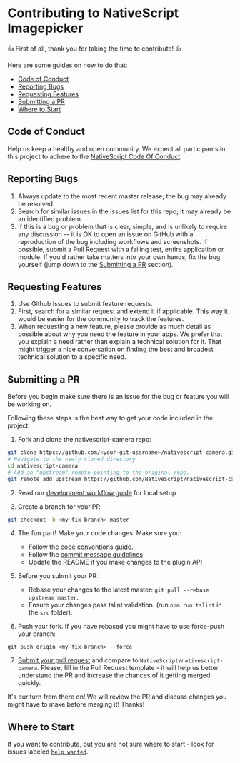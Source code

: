 # Contributing to NativeScript Imagepicker

:+1: First of all, thank you for taking the time to contribute! :+1:

Here are some guides on how to do that:

<!-- TOC depthFrom:2 -->

- [Code of Conduct](#code-of-conduct)
- [Reporting Bugs](#reporting-bugs)
- [Requesting Features](#requesting-features)
- [Submitting a PR](#submitting-a-pr)
- [Where to Start](#where-to-start)

<!-- /TOC -->

##  Code of Conduct
Help us keep a healthy and open community. We expect all participants in this project to adhere to the [NativeScript Code Of Conduct](https://github.com/NativeScript/codeofconduct).


## Reporting Bugs

1. Always update to the most recent master release; the bug may already be resolved.
2. Search for similar issues in the issues list for this repo; it may already be an identified problem.
3. If this is a bug or problem that is clear, simple, and is unlikely to require any discussion -- it is OK to open an issue on GitHub with a reproduction of the bug including workflows and screenshots. If possible, submit a Pull Request with a failing test, entire application or module. If you'd rather take matters into your own hands, fix the bug yourself (jump down to the [Submitting a PR](#submitting-a-pr) section).

## Requesting Features

1. Use Github Issues to submit feature requests.
2. First, search for a similar request and extend it if applicable. This way it would be easier for the community to track the features.
3. When requesting a new feature, please provide as much detail as possible about why you need the feature in your apps. We prefer that you explain a need rather than explain a technical solution for it. That might trigger a nice conversation on finding the best and broadest technical solution to a specific need.

## Submitting a PR

Before you begin make sure there is an issue for the bug or feature you will be working on.

Following these steps is the best way to get your code included in the project:

1. Fork and clone the nativescript-camera repo:
```bash
git clone https://github.com/<your-git-username>/nativescript-camera.git
# Navigate to the newly cloned directory
cd nativescript-camera
# Add an "upstream" remote pointing to the original repo.
git remote add upstream https://github.com/NativeScript/nativescript-camera.git
```

2. Read our [development workflow guide](DevelopmentWorkflow.md) for local setup

3. Create a branch for your PR
```bash
git checkout -b <my-fix-branch> master
```

4. The fun part! Make your code changes. Make sure you:
    - Follow the [code conventions guide](https://github.com/NativeScript/NativeScript/blob/master/CodingConvention.md).
    - Follow the [commit message guidelines](https://github.com/NativeScript/NativeScript/blob/pr-template/CONTRIBUTING.md#commit-messages)
    - Update the README if you make changes to the plugin API

5. Before you submit your PR:
    - Rebase your changes to the latest master: `git pull --rebase upstream master`.
    - Ensure your changes pass tslint validation. (run `npm run tslint` in the `src` folder).

6. Push your fork. If you have rebased you might have to use force-push your branch:
```
git push origin <my-fix-branch> --force
```

7. [Submit your pull request](https://github.com/NativeScript/nativescript-camera/compare) and compare to `NativeScript/nativescript-camera`. Please, fill in the Pull Request template - it will help us better understand the PR and increase the chances of it getting merged quickly.

It's our turn from there on! We will review the PR and discuss changes you might have to make before merging it! Thanks! 

## Where to Start

If you want to contribute, but you are not sure where to start - look for issues labeled [`help wanted`](https://github.com/NativeScript/nativescript-camera/issues?q=is%3Aopen+is%3Aissue+label%3A%22help+wanted%22).
